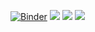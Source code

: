 
[![Binder](https://mybinder.org/badge.svg)](https://mybinder.org/v2/gh/statiksof/jh-prod-image.git/master)
[![](https://images.microbadger.com/badges/image/gridsof/jh-prod-image.svg)](https://microbadger.com/images/gridsof/jh-prod-image "Get your own image badge on microbadger.com")
[![](https://images.microbadger.com/badges/version/gridsof/jh-prod-image.svg)](https://microbadger.com/images/gridsof/jh-prod-image "Get your own version badge on microbadger.com")
[![](https://images.microbadger.com/badges/license/gridsof/jh-prod-image.svg)](https://microbadger.com/images/gridsof/jh-prod-image "Get your own license badge on microbadger.com")
